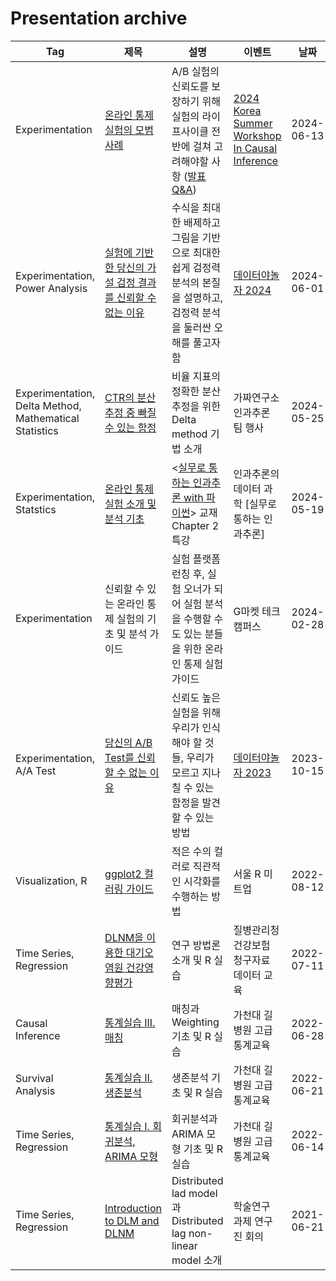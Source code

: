 # Presentation archive

| Tag                                                    | 제목                                                                                                                                                                | 설명                                                                                                                                                                                                                                                                                               | 이벤트                                                                                                                  | 날짜         | 장소                                                                                      |
| ------------------------------------------------------ | ----------------------------------------------------------------------------------------------------------------------------------------------------------------- | ------------------------------------------------------------------------------------------------------------------------------------------------------------------------------------------------------------------------------------------------------------------------------------------------ | -------------------------------------------------------------------------------------------------------------------- | ---------- | --------------------------------------------------------------------------------------- |
| Experimentation                                        | [온라인 통제 실험의 모범 사례](https://be-favorite.github.io/Presentation_archive/materials/Korea%20Summer%20Workshop%20ln%20Causal%20Inference_2024_OCEs_Best_Practices.pdf) | A/B 실험의 신뢰도를 보장하기 위해 실험의 라이프사이클 전반에 걸쳐 고려해야할 사항 ([발표 Q&A](https://github.com/be-favorite/Presentation_archive/wiki/%5BQ&A%5D-2024-Korea-Summer-Workshop-ln-Causal-Inference--%EC%98%A8%EB%9D%BC%EC%9D%B8-%ED%86%B5%EC%A0%9C-%EC%8B%A4%ED%97%98%EC%9D%98-%EB%AA%A8%EB%B2%94-%EC%82%AC%EB%A1%80-)) | [2024 Korea Summer Workshop In Causal Inference](https://sites.google.com/view/causal-inference2024/home?authuser=0) | 2024-06-13 | Zoom                                                                                    |
| Experimentation, Power Analysis                        | [실험에 기반한 당신의 가설 검정 결과를 신뢰할 수 없는 이유](https://be-favorite.github.io/Presentation_archive/materials/Datayanolja_2024_Power_Analysis.pdf)                             | 수식을 최대한 배제하고 그림을 기반으로 최대한 쉽게 검정력 분석의 본질을 설명하고, 검정력 분석을 둘러싼 오해를 풀고자 함                                                                                                                                                                                                                             | [데이터야놀자 2024](https://datayanolja.kr/)                                                                               | 2024-06-01 | 광화문 마이크로소프트 오피스, Youtube (업로드 예정)                                                       |
| Experimentation, Delta Method, Mathematical Statistics | [CTR의 분산 추정 중 빠질 수 있는 함정](https://be-favorite.github.io/Presentation_archive/materials/Pseudolab_Pifalls_Variance_Estimation_Ratio_Metrics.pdf)                   | 비율 지표의 정확한 분산 추정을 위한 Delta method 기법 소개                                                                                                                                                                                                                                                          | 가짜연구소 인과추론 팀 행사                                                                                                      | 2024-05-25 | 삼성동 op.gg 사옥                                                                            |
| Experimentation, Statstics                             | [온라인 통제 실험 소개 및 분석 기초](https://be-favorite.github.io/Presentation_archive/materials/Introduction_to_OCEs.pdf)                                                     | <[실무로 통하는 인과추론 with 파이썬](https://product.kyobobook.co.kr/detail/S000212577153)> 교재 Chapter 2 특강                                                                                                                                                                                                  | 인과추론의 데이터 과학 [실무로 통하는 인과추론]                                                                                          | 2024-05-19 | [Youtube](https://youtu.be/FYTPUnBl-lQ?si=Ww9v_JwkXUbpBjtc)                             |
| Experimentation                                        | 신뢰할 수 있는 온라인 통제 실험의 기초 및 분석 가이드                                                                                                                                   | 실험 플랫폼 런칭 후, 실험 오너가 되어 실험 분석을 수행할 수도 있는 분들을 위한 온라인 통제 실험 가이드                                                                                                                                                                                                                                     | G마켓 테크캠퍼스                                                                                                            | 2024-02-28 | Zoom                                                                                    |
| Experimentation, A/A Test                              | [당신의 A/B Test를 신뢰할 수 없는 이유](https://be-favorite.github.io/Presentation_archive/Datayanolja_2023_Trustworthy_ABtest.pdf)                                           | 신뢰도 높은 실험을 위해 우리가 인식해야 할 것들, 우리가 모르고 지나칠 수 있는 함정을 발견할 수 있는 방법                                                                                                                                                                                                                                    | [데이터야놀자 2023](https://datayanolja.kr/)                                                                               | 2023-10-15 | 역삼 센터필드 EAST 18F AWS Korea, [Youtube](https://youtu.be/J4zjwJNYyPM?si=TFYm01c1hDr1rYeL) |
| Visualization, R                                       | [ggplot2 컬러링 가이드](https://be-favorite.github.io/Presentation_archive/coloring_guide/coloring_guide.html#1)                                                        | 적은 수의 컬러로 직관적인 시각화를 수행하는 방법                                                                                                                                                                                                                                                                      | 서울 R 미트업                                                                                                             | 2022-08-12 | 건국대학교 상허연구관                                                                             |
| Time Series, Regression                                | [DLNM을 이용한 대기오염원 건강영향평가](https://be-favorite.github.io/Presentation_archive/kdca_dlnm/kdca_dlnm.html#1)                                                           | 연구 방법론 소개 및 R 실습                                                                                                                                                                                                                                                                                 | 질병관리청 건강보험 청구자료 데이터 교육                                                                                               | 2022-07-11 | 가천대학교 의과대학                                                                              |
| Causal Inference                                       | [통계실습 III. 매칭](https://be-favorite.github.io/Presentation_archive/3_matching/3_matching.html#1)                                                                   | 매칭과 Weighting 기초 및 R 실습                                                                                                                                                                                                                                                                          | 가천대 길병원 고급통계교육                                                                                                       | 2022-06-28 | 가천대학교 의과대학                                                                              |
| Survival Analysis                                      | [통계실습 II. 생존분석](https://be-favorite.github.io/Presentation_archive/2_survival/2_survival.html#1)                                                                  | 생존분석 기초 및 R 실습                                                                                                                                                                                                                                                                                   | 가천대 길병원 고급통계교육                                                                                                       | 2022-06-21 | 가천대학교 의과대학                                                                              |
| Time Series, Regression                                | [통계실습 I. 회귀분석, ARIMA 모형](https://be-favorite.github.io/Presentation_archive/1_regression_arima/1_regression_arima.html#1)                                         | 회귀분석과 ARIMA 모형 기초 및 R 실습                                                                                                                                                                                                                                                                         | 가천대 길병원 고급통계교육                                                                                                       | 2022-06-14 | 가천대학교 의과대학                                                                              |
| Time Series, Regression                                | [Introduction to DLM and DLNM](https://be-favorite.github.io/Presentation_archive/DLM%2C%20DLNM/Introduction_dlm%2Cdlnm.html#1)                                   | Distributed lad model과 Distributed lag non-linear model 소개                                                                                                                                                                                                                                       | 학술연구 과제 연구진 회의                                                                                                       | 2021-06-21 | Zoom                                                                                    |
